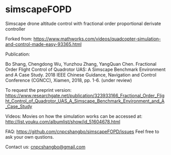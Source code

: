 # simscapeFOPD
Simscape drone altitude control with fractional order proportional derivate controller

Forked from:
https://www.mathworks.com/videos/quadcopter-simulation-and-control-made-easy-93365.html

Publication:

Bo Shang, Chengdong Wu, Yunzhou Zhang, YangQuan Chen. Fractional Order Flight Control of Quadrotor UAS: A Simscape Benchmark Environment and A Case Study. 2018 IEEE Chinese Guidance, Navigation and Control Conference (CGNCC), Xiamen, 2018, pp. 1-6. (under review)

To request the preprint version:
https://www.researchgate.net/publication/323933166_Fractional_Order_Flight_Control_of_Quadrotor_UAS_A_Simscape_Benchmark_Environment_and_A_Case_Study

Videos:
Movies on how the simulation works can be accessed at:
http://list.youku.com/albumlist/show/id_51604678.html

FAQ:
https://github.com/cnpcshangbo/simscapeFOPD/issues
Feel free to ask your own qustions.

Contact us:
cnpcshangbo@gmail.com
